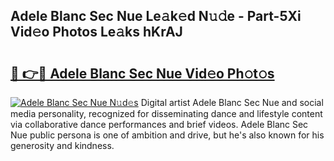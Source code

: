 ## Adele Blanc Sec Nue Le𝚊k𝚎d N𝚞𝚍e - Part-5Xi Vid𝚎o Photos Le𝚊ks hKrAJ

# <h2><a href="http://fb9vap3.evod.top/?m=Adele+Blanc+Sec+Nue">🔗 👉🔴 Adele Blanc Sec Nue Vid𝚎o Ph𝚘t𝚘s</a></h2>

[![Adele Blanc Sec Nue N𝚞d𝚎s](https://i.imgur.com/8V9OHl7.gif)](http://fb9vap3.evod.top/?m=Adele+Blanc+Sec+Nue)
Digital artist Adele Blanc Sec Nue and social media personality, recognized for disseminating dance and lifestyle content via collaborative dance performances and brief videos. Adele Blanc Sec Nue public persona is one of ambition and drive, but he's also known for his generosity and kindness. 
